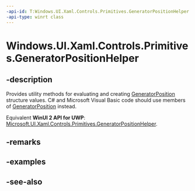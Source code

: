 ```yaml
---
-api-id: T:Windows.UI.Xaml.Controls.Primitives.GeneratorPositionHelper
-api-type: winrt class
---
```


<!-- Class syntax.
public class GeneratorPositionHelper : Windows.UI.Xaml.Controls.Primitives.IGeneratorPositionHelper
-->

# Windows.UI.Xaml.Controls.Primitives.GeneratorPositionHelper

## -description
Provides utility methods for evaluating and creating [GeneratorPosition](generatorposition.md) structure values. C# and Microsoft Visual Basic code should use members of [GeneratorPosition](generatorposition.md) instead.

Equivalent **WinUI 2 API for UWP**: [Microsoft.UI.Xaml.Controls.Primitives.GeneratorPositionHelper](/windows/winui/api/microsoft.ui.xaml.controls.primitives.generatorpositionhelper).

## -remarks

## -examples

## -see-also
